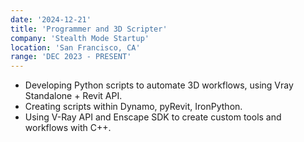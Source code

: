 ```yaml
---
date: '2024-12-21'
title: 'Programmer and 3D Scripter'
company: 'Stealth Mode Startup'
location: 'San Francisco, CA'
range: 'DEC 2023 - PRESENT'
---
```


- Developing Python scripts to automate 3D workflows, using Vray Standalone + Revit API.
- Creating scripts within Dynamo, pyRevit, IronPython.
- Using V-Ray API and Enscape SDK to create custom tools and workflows with C++.
